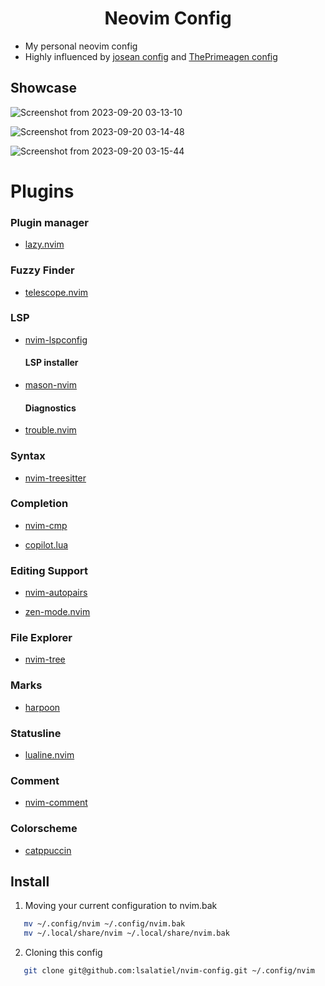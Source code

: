<div align="center">
  <h1 align="center">Neovim Config</h1>
</div>

- My personal neovim config
- Highly influenced by [josean config](https://github.com/josean-dev/dev-environment-files/tree/main/.config/nvim) and [ThePrimeagen config](https://github.com/ThePrimeagen/init.lua/tree/master)

## Showcase

![Screenshot from 2023-09-20 03-13-10](https://github.com/lsalatiel/nvim-config/assets/110201578/0db98055-6de0-4138-83d0-018e4d92da3e)

![Screenshot from 2023-09-20 03-14-48](https://github.com/lsalatiel/nvim-config/assets/110201578/bcca2475-5d9b-49f9-b91d-f48f0c19f75f)

![Screenshot from 2023-09-20 03-15-44](https://github.com/lsalatiel/nvim-config/assets/110201578/3397dbd6-c1b4-47de-bc52-22797f890be4)

# Plugins
### Plugin manager

- [lazy.nvim](https://github.com/folke/lazy.nvim)

### Fuzzy Finder
- [telescope.nvim](https://github.com/nvim-telescope/telescope.nvim)

### LSP

- [nvim-lspconfig](https://github.com/neovim/nvim-lspconfig)

  #### LSP installer 

- [mason-nvim](https://github.com/williamboman/mason.nvim)

  #### Diagnostics

- [trouble.nvim](https://github.com/folke/trouble.nvim)

### Syntax

- [nvim-treesitter](https://github.com/nvim-treesitter/nvim-treesitter)

### Completion

- [nvim-cmp](https://github.com/hrsh7th/nvim-cmp)

- [copilot.lua](https://github.com/zbirenbaum/copilot.lua)

### Editing Support

- [nvim-autopairs](https://github.com/windwp/nvim-autopairs)

- [zen-mode.nvim](https://github.com/folke/zen-mode.nvim)

### File Explorer

- [nvim-tree](https://github.com/nvim-tree/nvim-tree.lua)

### Marks

- [harpoon](https://github.com/ThePrimeagen/harpoon)

### Statusline

- [lualine.nvim](https://github.com/nvim-lualine/lualine.nvim)

### Comment

- [nvim-comment](https://github.com/terrortylor/nvim-comment)

### Colorscheme

- [catppuccin](https://github.com/catppuccin/catppuccin)

## Install

1. Moving your current configuration to nvim.bak
```sh
   mv ~/.config/nvim ~/.config/nvim.bak
   mv ~/.local/share/nvim ~/.local/share/nvim.bak
```

2. Cloning this config
```sh
   git clone git@github.com:lsalatiel/nvim-config.git ~/.config/nvim
```

